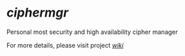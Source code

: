 # ___ciphermgr___
Personal most security and high availability cipher manager

For more details, please visit project [_wiki_](https://github.com/emanth/ciphermgr/wiki)